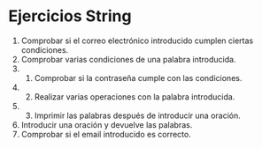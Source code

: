 # Ejercicios String

1. Comprobar si el correo electrónico introducido cumplen ciertas condiciones.
2. Comprobar varias condiciones de una palabra introducida. 
3. 1. Comprobar si la contraseña cumple con las condiciones.
3. 2. Realizar varias operaciones con la palabra introducida. 
3. 3. Imprimir las palabras después de introducir una oración.
4. Introducir una oración y devuelve las palabras.
5. Comprobar si el email introducido es correcto. 